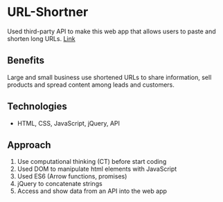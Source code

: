 # URL-Shortner
Used third-party API to make this web app that allows users to paste and shorten long URLs.
[Link](https://luisacmn.github.io/URL-Shortner/)

## Benefits
Large and small business use shortened URLs to share information, sell products and spread content among leads and customers.

## Technologies
- HTML, CSS, JavaScript, jQuery, API

## Approach
1. Use computational thinking (CT) before start coding
2. Used DOM to manipulate html elements with JavaScript
3. Used ES6 (Arrow functions, promises)
4. jQuery to concatenate strings
5. Access and show data from an API into the web app



